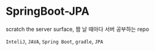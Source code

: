 # SpringBoot-JPA
scratch the server surface, 짬 날 때마다 서버 공부하는 repo

`InteliJ`, `JAVA`, `Spring Boot`, `gradle`, `JPA`
